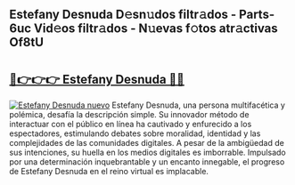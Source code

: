 ## Estefany Desnuda D𝚎sn𝚞dos filtr𝚊dos - Parts-6uc Vid𝚎os filtr𝚊dos - N𝚞evas f𝚘tos atr𝚊ctivas Of8tU

# <h2><a href="http://mb64pu.tromn.icu/?c=Estefany+Desnuda">🔗👉👉👉 Estefany Desnuda 🔗🔗</a></h2>

[![Estefany Desnuda nuevo](https://i.imgur.com/pEAQMta.gif)](http://mb64pu.tromn.icu/?c=Estefany+Desnuda)
Estefany Desnuda, una persona multifacética y polémica, desafía la descripción simple. Su innovador método de interactuar con el público en línea ha cautivado y enfurecido a los espectadores, estimulando debates sobre moralidad, identidad y las complejidades de las comunidades digitales. A pesar de la ambigüedad de sus intenciones, su huella en los medios digitales es imborrable. Impulsado por una determinación inquebrantable y un encanto innegable, el progreso de Estefany Desnuda en el reino virtual es implacable.
